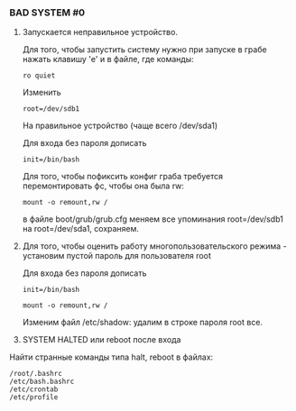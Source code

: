 ### BAD SYSTEM #0

1. Запускается неправильное устройство.
    
   Для того, чтобы запустить систему нужно при запуске в грабе нажать клавишу 'e' и в файле, где команды: 

   ```console
   ro quiet
   ``` 

   Изменить 
   ```console
   root=/dev/sdb1
   ```

   На правильное устройство (чаще всего /dev/sda1)

   Для входа без пароля дописать 
   ```console
   init=/bin/bash
   ```

   Для того, чтобы пофиксить конфиг граба требуется перемонтировать фс, чтобы она была rw:

   ```console
   mount -o remount,rw /
   ```

   в файле boot/grub/grub.cfg меняем все упоминания root=/dev/sdb1 на root=/dev/sdа1, сохраняем.

2. Для того, чтобы оценить работу многопользовательского режима - установим пустой пароль для пользователя root

    Для входа без пароля дописать 
   ```console
   init=/bin/bash
   ```

   ```console
   mount -o remount,rw /
   ```

   Изменим файл /etc/shadow: удалим в строке пароля root все.

3.  SYSTEM HALTED или reboot после входа

   Найти странные команды типа halt, reboot в файлах: 
   ```console
   /root/.bashrc
   /etc/bash.bashrc
   /etc/crontab
   /etc/profile
   ```